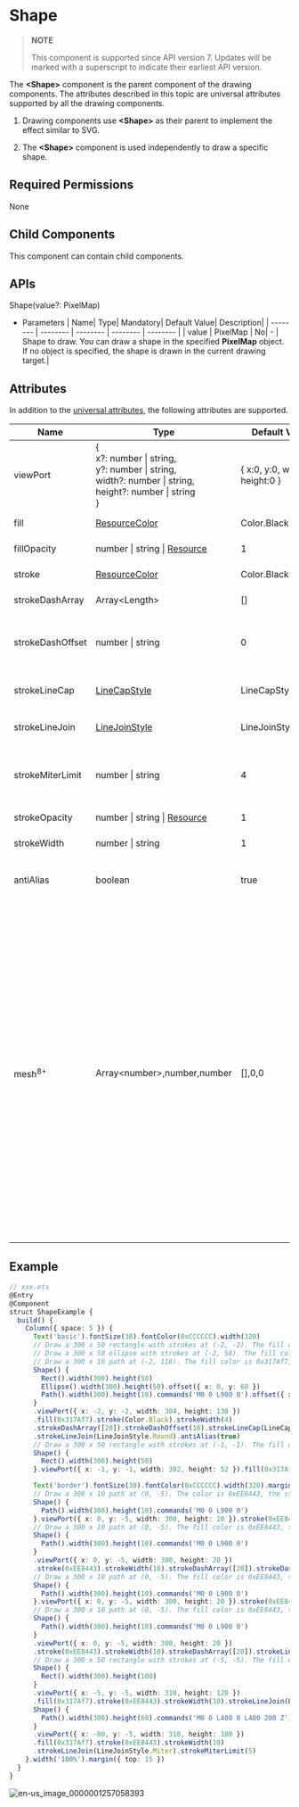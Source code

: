 # Shape

>  **NOTE**
> 
> This component is supported since API version 7. Updates will be marked with a superscript to indicate their earliest API version.


The **\<Shape>** component is the parent component of the drawing components. The attributes described in this topic are universal attributes supported by all the drawing components.


1. Drawing components use **\<Shape>** as their parent to implement the effect similar to SVG.


2. The **\<Shape>** component is used independently to draw a specific shape.


## Required Permissions

None


## Child Components

This component can contain child components.


## APIs

Shape(value?: PixelMap)

- Parameters
  | Name| Type| Mandatory| Default Value| Description| 
  | -------- | -------- | -------- | -------- | -------- |
  | value | PixelMap | No| - | Shape to draw. You can draw a shape in the specified **PixelMap** object. If no object is specified, the shape is drawn in the current drawing target.| 


## Attributes

In addition to the [universal attributes](ts-universal-attributes-size.md), the following attributes are supported.

| Name| Type| Default Value| Mandatory| Description|
| -------- | -------- | -------- | -------- | -------- |
| viewPort | {<br>x?: number \| string,<br>y?: number \| string,<br>width?: number \| string,<br>height?: number \| string<br>} | { x:0, y:0, width:0, height:0 } | No| View port of the shape.|
| fill | [ResourceColor](../../ui/ts-types.md) | Color.Black | No| Color of the fill area.|
| fillOpacity | number \| string \| [Resource](../../ui/ts-types.md#resource-type)| 1 | No| Opacity of the fill area.|
| stroke | [ResourceColor](../../ui/ts-types.md) | Color.Black | No| Stroke color.|
| strokeDashArray | Array&lt;Length&gt; | [] | No| Stroke dash.|
| strokeDashOffset | number \| string | 0 | No| Offset of the start point for drawing the stroke.|
| strokeLineCap | [LineCapStyle](ts-appendix-enums.md#linecapstyle) | LineCapStyle.Butt | No| Cap style of the stroke.|
| strokeLineJoin | [LineJoinStyle](ts-appendix-enums.md#linejoinstyle) | LineJoinStyle.Miter | No| Join style of the stroke.|
| strokeMiterLimit | number \| string | 4 | No| Limit value when the sharp angle is drawn as a miter.|
| strokeOpacity | number \| string \| [Resource](../../ui/ts-types.md#resource-type)| 1 | No| Stroke opacity.|
| strokeWidth | number \| string | 1 | No| Stroke width.|
| antiAlias | boolean | true | No| Whether anti-aliasing is enabled.|
| mesh<sup>8+</sup> | Array&lt;number&gt;,number,number | [],0,0 | No| Mesh effect. The first parameter is an array of lengths (column + 1) * (row + 1) * 2, which records the position of each vertex of the distorted bitmap. The second parameter is the number of columns in the mesh matrix. The third parameter is the number of rows in the mesh matrix.|

## Example

```ts
// xxx.ets
@Entry
@Component
struct ShapeExample {
  build() {
    Column({ space: 5 }) {
      Text('basic').fontSize(30).fontColor(0xCCCCCC).width(320)
      // Draw a 300 x 50 rectangle with strokes at (-2, -2). The fill color is 0x317Af7, the stroke color is black, the stroke width is 4, the stroke dash is 20, the offset is 10 to the left, the cap style is rounded, the join style is rounded, and anti-aliasing is enabled (default).
      // Draw a 300 x 50 ellipse with strokes at (-2, 58). The fill color is 0x317Af7, the stroke color is black, the stroke width is 4, the stroke dash is 20, the offset is 10 to the left, the cap style is rounded, the join style is rounded, and anti-aliasing is enabled (default).
      // Draw a 300 x 10 path at (-2, 118). The fill color is 0x317Af7, the stroke color is black, the stroke width is 4, the stroke dash is 20, the offset is 10 to the left, the cap style is rounded, the join style is rounded, and anti-aliasing is enabled (default).
      Shape() {
        Rect().width(300).height(50)
        Ellipse().width(300).height(50).offset({ x: 0, y: 60 })
        Path().width(300).height(10).commands('M0 0 L900 0').offset({ x: 0, y: 120 })
      }
      .viewPort({ x: -2, y: -2, width: 304, height: 130 })
      .fill(0x317Af7).stroke(Color.Black).strokeWidth(4)
      .strokeDashArray([20]).strokeDashOffset(10).strokeLineCap(LineCapStyle.Round)
      .strokeLineJoin(LineJoinStyle.Round).antiAlias(true)
      // Draw a 300 x 50 rectangle with strokes at (-1, -1). The fill color is 0x317Af7, the stroke color is black, and the stroke width is 2.
      Shape() {
        Rect().width(300).height(50)
      }.viewPort({ x: -1, y: -1, width: 302, height: 52 }).fill(0x317Af7).stroke(Color.Black).strokeWidth(2)

      Text('border').fontSize(30).fontColor(0xCCCCCC).width(320).margin({top:30})
      // Draw a 300 x 10 path at (0, -5). The color is 0xEE8443, the stroke width is 10, and the stroke gap is 20.
      Shape() {
        Path().width(300).height(10).commands('M0 0 L900 0')
      }.viewPort({ x: 0, y: -5, width: 300, height: 20 }).stroke(0xEE8443).strokeWidth(10).strokeDashArray([20])
      // Draw a 300 x 10 path at (0, -5). The fill color is 0xEE8443, the stroke width is 10, the stroke dash is 20, and the offset is 10 to the left.
      Shape() {
        Path().width(300).height(10).commands('M0 0 L900 0')
      }
      .viewPort({ x: 0, y: -5, width: 300, height: 20 })
      .stroke(0xEE8443).strokeWidth(10).strokeDashArray([20]).strokeDashOffset(10)
      // Draw a 300 x 10 path at (0, -5). The fill color is 0xEE8443, the stroke width is 10, and the stroke opacity is 0.5.
      Shape() {
        Path().width(300).height(10).commands('M0 0 L900 0')
      }.viewPort({ x: 0, y: -5, width: 300, height: 20 }).stroke(0xEE8443).strokeWidth(10).strokeOpacity(0.5)
      // Draw a 300 x 10 path at (0, -5). The fill color is 0xEE8443, the stroke width is 10, the stroke dash is 20, the offset is 10 to the left, and the cap style is rounded.
      Shape() {
        Path().width(300).height(10).commands('M0 0 L900 0')
      }
      .viewPort({ x: 0, y: -5, width: 300, height: 20 })
      .stroke(0xEE8443).strokeWidth(10).strokeDashArray([20]).strokeLineCap(LineCapStyle.Round)
      // Draw a 300 x 50 rectangle with strokes at (-5, -5). The fill color is 0x317Af7, the stroke width is 10, the stroke color is 0xEE8443, and the join style is rounded.
      Shape() {
        Rect().width(300).height(100)
      }
      .viewPort({ x: -5, y: -5, width: 310, height: 120 })
      .fill(0x317Af7).stroke(0xEE8443).strokeWidth(10).strokeLineJoin(LineJoinStyle.Round)
      Shape() {
        Path().width(300).height(60).commands('M0 0 L400 0 L400 200 Z')
      }
      .viewPort({ x: -80, y: -5, width: 310, height: 100 })
      .fill(0x317Af7).stroke(0xEE8443).strokeWidth(10)
      .strokeLineJoin(LineJoinStyle.Miter).strokeMiterLimit(5)
    }.width('100%').margin({ top: 15 })
  }
}
```

![en-us_image_0000001257058393](figures/en-us_image_0000001257058393.png)
